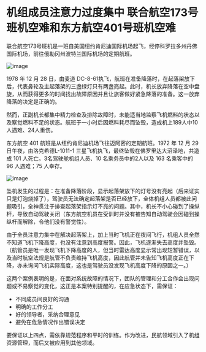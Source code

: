 # 机组成员注意力过度集中 联合航空173号班机空难和东方航空401号班机空难

联合航空173号班机是一班自美国纽约肯尼迪国际机场起飞，经停科罗拉多州丹佛国际机场，前往俄勒冈州波特兰国际机场的定期航班。

![image](https://github.com/user-attachments/assets/c81d1373-f722-46ff-aa32-e88b4bddc7b1)


1978 年 12 月 28 日，由麦道 DC-8-61执飞，航班在准备降落时，在起落架放下后，代表鼻轮及主起落架的三盏绿灯只有两盏亮起。此时，机长放弃降落在空中盘旋，从而获得更多的时间找出故障原因并且让旅客做好紧急降落的准备。这一放弃降落的决定是正确的。

然而，正副机长都集中精力检查及排除故障时，未能适当地监察飞机燃料的状态以及察觉燃料不足的状态。航班于一小时后因燃料耗尽而坠毁，造成机上189人中10人遇难、24人重伤。

东方航空 401 航班是从纽约肯尼迪机场飞往迈阿密的定期航班。1972 年 12 月 29 日午夜，由洛克希德L-1011-1 三星飞机执飞，最终坠毁在佛罗里达大沼泽地，共造成 101 人死亡。3名驾驶舱机组人员、10 名乘务员中的2人以及 163 名乘客中的 96 人遇难；75 人幸存。

![image](https://github.com/user-attachments/assets/f75360e3-5f0b-4e2d-a82d-db7a92af90f5)


坠机发生的过程是：在准备降落阶段，显示起落架放下的灯号没有亮起（后来证实只是灯泡烧掉了），驾驶员无法确定起落架是否已经放下，全体机组人员都被此问题吸引，全神贯注于排查起落架指示灯不亮的问题。其中，机长不小心碰到了操纵杆，导致自动驾驶关闭（东方航空机员在受训时并没有被告知自动驾驶会因碰到操纵杆而解除，令他们没有警觉性）。

由于全员注意力集中在解决起落架上，加上当时飞机正在夜间飞行，机组人员全然不知道飞机下降高度，也没有注意到高度报警。因此，飞机逐渐失去高度并坠毁。（航管员是唯一发现飞机下降高度的人，但当时雷达高度显示常出现短暂错误，以及当时航空法规是航管不负责维持飞机高度，因此航管并未告知飞机高度正在下降，亦未询问飞机实际高度，这也是驾驶员没发现飞机高度下降的原因之一。）

这两个案例表明的是，在面对系统故障的情况下，团队的管理和分工合作会出现问题或不易察觉的变化，这正是本案特别提醒的，在应急状态下，需保证：
 - 不同成员间良好的沟通
 - 明确的工作分工
 - 好的领导者，采纳合理意见
 - 避免在危急情况作出错误决定

要保证以上四点，需依靠规范程序和平时的训练。作为改进，民航领域引入了机组资源管理，而后又被应用到其他领域。
